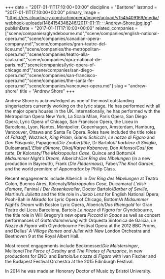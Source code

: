 +++
date = "2017-01-11T17:10:00+00:00"
discipline = "Baritone"
lastmod = "2017-01-11T17:10:00+00:00"
primary_image = "https://res.cloudinary.com/schmopera/image/upload/v1545409169/media/webhook-uploads/1484154348246/2017-01-11---Andrew-Shore.jpg.jpg"
publishDate = "2017-01-11T17:10:00+00:00"
related_companies = ["scene/companies/glyndebourne.md","scene/companies/english-national-opera.md","scene/companies/canadian-opera-company.md","scene/companies/gran-teatre-del-liceu.md","scene/companies/the-metropolitan-opera.md","scene/companies/teatro-alla-scala.md","scene/companies/opra-national-de-paris.md","scene/companies/lyric-opera-of-chicago.md","scene/companies/san-diego-opera.md","scene/companies/san-francisco-opera.md","scene/companies/the-santa-fe-opera.md","scene/companies/vancouver-opera.md"]
slug = "andrew-shore"
title = "Andrew Shore"
+++

Andrew Shore is acknowledged as one of the most outstanding singer/actors currently working on the lyric stage. He has performed with all the major opera houses in the UK. Internationally, he has performed with the Metropolitan Opera New York, La Scala Milan, Paris Opera, San Diego Opera, Lyric Opera of Chicago, San Francisco Opera, the Liceu in Barcelona, Lyon, Nantes, Montpelier, Copenhagen, Amsterdam, Hamburg, Vancouver, Ottawa and Santa Fe Opera. Roles have included the title roles of *Falstaff*, *Wozzeck*, *King Priam*, *Gianni Schicchi*, *Le nozze di Figaro* and *Don Pasquale*, Papageno/*Die Zauberflöte*, Dr Bartolo/*Il barbiere di Siviglia*, Dulcamara/*L’Elisir d’Amore*, Dikoj/*Katya Kabanova*, Don Alfonso/*Cosi fan tutte*, Dr Kolonaty/*The Makropoulos Case*, Quince and Bottom/*A Midsummer Night’s Dream*, Alberich/*Der Ring des Nibelungen* (in a new production in Bayreuth), Frank (*Die Fledermaus*), Faber/*The Knot Garden*, and the world première of *Appomattox* by Philip Glass.

Recent engagements include Alberich in *Der Ring des Nibelungen* at Teatro Colon, Buenos Aires, Kolenaty/*Makropoulos Case*, Dulcamara/ *L’elisir d’amore*, Faninal / *Der Rosenkavalier*, Doctor Bartolo/*Barber of Seville*, Martinu’s *Julietta* and the title role in *Jakob Lenz* for English National Opera; Pooh-Bah in *Mikado* for Lyric Opera of Chicago, Bottom/*A Midsummer Night’s Dream* with Boston Lyric Opera, Alberich/*Das Rheingold* for Gran Teatre del Liceu Barcelona, Bartolo *Le nozze di Figaro* for Glyndebourne, the title role in Will Gregory’s new opera *Piccard in Space* as well as concert performances of *Gotterdammerung* with Orquesta Sinfonica de Galicia, *Le Nozze di Figaro* with Glyndebourne Festival Opera at the 2012 BBC Proms, and Delius’ *A Village* *Romeo and Juliet* with New London Orchestra and Beethoven 9 at the Royal Albert Hall.

Most recent engagements include Beckmesser/*Die Meistersinger*, Melitone/*The Force of Destiny* and *The Pirates of Penzance*, in new productions for ENO, and Bartolo/*Le nozze di Figaro* with Ivan Fischer and the Budapest Festival Orchestra at the 2015 Edinburgh Festival.

In 2014 he was made an Honorary Doctor of Music by Bristol University.
